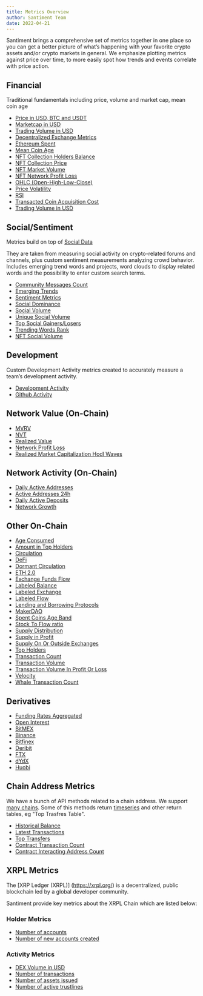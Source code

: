 ```yaml
---
title: Metrics Overview
author: Santiment Team
date: 2022-04-21
---
```


Santiment brings a comprehensive set of metrics together in one place so you can
get a better picture of what’s happening with your favorite crypto assets and/or
crypto markets in general. We emphasize plotting metrics against price over
time, to more easily spot how trends and events correlate with price action.

## Financial

Traditional fundamentals including price, volume and market cap, mean coin age
- [Price in USD, BTC and USDT](/metrics/price)
- [Marketcap in USD](/metrics/marketcap)
- [Trading Volume in USD](/metrics/trading-volume)
- [Decentralized Exchange Metrics](/metrics/decentralized-exchange-metrics)
- [Ethereum Spent](/metrics/ethereum-spent)
- [Mean Coin Age](/metrics/mean-coin-age)
- [NFT Collection Holders Balance](/metrics/nft-collection-holders-balance)
- [NFT Collection Price](/metrics/nft-collection-price)
- [NFT Market Volume](/metrics/nft-market-volume)
- [NFT Network Profit Loss](/metrics/nft-network-profit-loss)
- [OHLC (Open-High-Low-Close)](/metrics/price/#ohlc)
- [Price Volatility](/metrics/price-volatility)
- [RSI](/metrics/rsi)
- [Transacted Coin Acquisition Cost](/metrics/transacted-coin-acquisition-cost)
- [Trading Volume in USD](/metrics/price/#volume-usd)

## Social/Sentiment

Metrics build on top of [Social Data](/metrics/details/social-data)

They are taken from measuring social activity on crypto-related forums and
channels, plus custom sentiment measurements analyzing crowd behavior. Includes
emerging trend words and projects, word clouds to display related words and the
possibility to enter custom search terms.

- [Community Messages Count](/metrics/community-messages-count)
- [Emerging Trends](/metrics/emerging-trends)
- [Sentiment Metrics](/metrics/sentiment-metrics)
- [Social Dominance](/metrics/social-dominance)
- [Social Volume](/metrics/social-volume)
- [Unique Social Volume](/metrics/unique-social-volume)
- [Top Social Gainers/Losers](/metrics/top-social-gainers-losers)
- [Trending Words Rank](/metrics/trending-words-rank)
- [NFT Social Volume](/metrics/nft-social-volume)

## Development

Custom Development Activity metrics created to accurately measure a team’s development
activity.

- [Development Activity](/metrics/development-activity#development-activity-metric)
- [Github Activity](/metrics/development-activity#github-activity-metric)

## Network Value (On-Chain)

- [MVRV](/metrics/mvrv)
- [NVT](/metrics/nvt)
- [Realized Value](/metrics/realized-value)
- [Network Profit Loss](/metrics/network-profit-loss)
- [Realized Market Capitalization Hodl Waves](/metrics/realized-market-capitalization-hodl-waves)

## Network Activity (On-Chain)

- [Daily Active Addresses](/metrics/daily-active-addresses)
- [Active Addresses 24h](/metrics/active-addresses-24h)
- [Daily Active Deposits](/metrics/daily-active-deposits)
- [Network Growth](/metrics/network-growth)

## Other On-Chain

- [Age Consumed](/metrics/age-consumed)
- [Amount in Top Holders](/metrics/amount-in-top-holders)
- [Circulation](/metrics/circulation)
- [DeFi](/metrics/defi)
- [Dormant Circulation](/metrics/dormant-circulation)
- [ETH 2.0](/metrics/eth-2)
- [Exchange Funds Flow](/metrics/exchange-funds-flow)
- [Labeled Balance](/metrics/labeled-balance)
- [Labeled Exchange](/metrics/labeled-exchange)
- [Labeled Flow](/metrics/labeled-flow)
- [Lending and Borrowing Protocols](/metrics/lending-and-borrowing-protocols)
- [MakerDAO](/metrics/makerdao)
- [Spent Coins Age Band](/metrics/spent-coins-age-band)
- [Stock To Flow ratio](/metrics/stock-to-flow)
- [Supply Distribution](/metrics/supply-distribution)
- [Supply in Profit](/metrics/supply-in-profit)
- [Supply On Or Outside Exchanges](/metrics/supply-on-or-outside-exchanges)
- [Top Holders](/metrics/top-holders)
- [Transaction Count](/metrics/transaction-count)
- [Transaction Volume](/metrics/transaction-volume)
- [Transaction Volume In Profit Or Loss](/metrics/transaction-volume-in-profit-or-loss)
- [Velocity](/metrics/velocity)
- [Whale Transaction Count](/metrics/whale-transaction-count)

## Derivatives

- [Funding Rates Aggregated](/metrics/funding-rates-aggregated)
- [Open Interest](/metrics/open-interest)
- [BitMEX](/metrics/bitmex)
- [Binance](/metrics/binance)
- [Bitfinex](/metrics/bitfinex)
- [Deribit](/metrics/deribit)
- [FTX](/metrics/ftx)
- [dYdX](/metrics/dydx)
- [Huobi](/metrics/huobi)

## Chain Address Metrics

We have a bunch of API methods related to a chain address.
We support [many chains](/sanapi/metrics/#overview).
Some of this methods return [timeseries](/sanapi/metrics/#timeseriesdata) and other return tables, eg "Top Trasfres Table".

- [Historical Balance](/metrics/historical-balance)
- [Latest Transactions](/metrics/latest-transactions)
- [Top Transfers](/metrics/top-transfers)
- [Contract Transaction Count](/metrics/contract-transactions-count)
- [Contract Interacting Address Count](/metrics/contract-interacting-address-count)

## XRPL Metrics

The [XRP Ledger (XRPL)] (https://xrpl.org/) is a decentralized, public blockchain led by a global developer community.

Santiment provide key metrics about the XRPL Chain which are listed below:

### Holder Metrics
- [Number of accounts](/metrics/xrpl-metrics/number-of-accounts)
- [Number of new accounts created](/metrics/network-growth/)

### Activity Metrics
- [DEX Volume in USD](/metrics/xrpl-metrics/dex-volume-in-usd)
- [Number of transactions](/metrics/transaction-count)
- [Number of assets issued](/metrics/xrpl-metrics/assets-issued)
- [Number of active trustlines](/metrics/xrpl-metrics/trustline-count)
